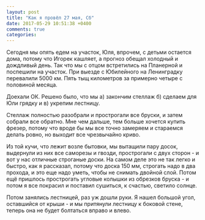 ```yaml
---
layout: post
title: "Как я провёл 27 мая, Сб"
date: 2017-05-29 10:51:38 +0400
comments: true
categories: 
---
```

Сегодня мы опять едем на участок, Юля, впрочем, с детьми остается дома, потому что Игорек кашляет, а прогноз обещал холодный и дождливый день. Так что мы с отцом встретились на Планерной и поспешили на участок. При выезде с Юбилейного на Ленинградку перевалили 5000 км. Пять тыщ километров за примерно четыре с половиной месяца.

Доехали ОК. Решено было, что мы а) закончим стеллаж б) сделаем для Юли грядку и в) укрепим лестницу.

Стеллаж полностью разобрали и прострогали все бруски, и затем собрали все обратно. Мне чем дальше, тем больше хочется купить фрезер, потому что вроде бы мы все точно замеряем и стараемся делать ровно, но выходит все чрезвычайно криво.


Из той кучи, что лежит возле бытовки, мы вытащили пару досок, выдернули из них все саморезы и гвозди, прострогали с двух сторон - и вот у нас отличные строганые доски. На самом деле это не так легко и быстро, как я рассказал, потому что доска 150 мм, строгать надо в два прохода, и это еще надо уметь, чтобы не снимать двойной слой. Потом ещё пришлось прострогать угловые колышки из обрезков бруска - и потом я все покрасил и поставил сушиться, к счастью, светило солнце. 

Потом занялись лестницей, раз уж дошли руки. Я нашел большой угол, оставшийся от крыши - и мы притянули лестницу к боковой стене, теперь она не будет болтаться вправо и влево.